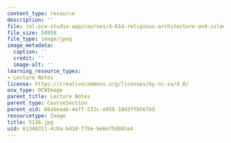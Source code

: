 ```yaml
---
content_type: resource
description: ''
file: /ol-ocw-studio-app/courses/4-614-religious-architecture-and-islamic-cultures-fall-2002/613483114cbab418f7bebe6e75d881e4_5136.jpg
file_size: 58958
file_type: image/jpeg
image_metadata:
  caption: ''
  credit: ''
  image-alt: ''
learning_resource_types:
- Lecture Notes
license: https://creativecommons.org/licenses/by-nc-sa/4.0/
ocw_type: OCWImage
parent_title: Lecture Notes
parent_type: CourseSection
parent_uid: 68abeaab-4eff-532c-e858-18d3ffb567bd
resourcetype: Image
title: 5136.jpg
uid: 61348311-4cba-b418-f7be-be6e75d881e4
---
```

